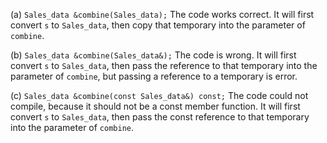 (a) `Sales_data &combine(Sales_data);` The code works correct. It will first convert `s` to `Sales_data`, then copy that temporary into the parameter of `combine`.

(b) `Sales_data &combine(Sales_data&);` The code is wrong. It will first convert `s` to `Sales_data`, then pass the reference to that temporary into the parameter of `combine`, but passing a reference to a temporary is error.

(c) `Sales_data &combine(const Sales_data&) const;` The code could not compile, because it should not be a const member function. It will first convert `s` to `Sales_data`, then pass the const reference to that temporary into the parameter of `combine`.

